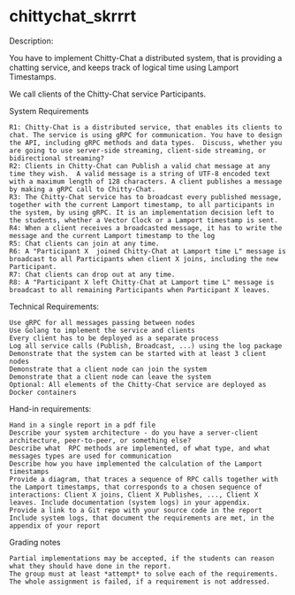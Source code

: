 # chittychat_skrrrt

Description:

You have to implement Chitty-Chat a distributed system, that is providing a chatting service, and keeps track of logical time using Lamport Timestamps.

We call clients of the Chitty-Chat service Participants. 

System Requirements

    R1: Chitty-Chat is a distributed service, that enables its clients to chat. The service is using gRPC for communication. You have to design the API, including gRPC methods and data types.  Discuss, whether you are going to use server-side streaming, client-side streaming, or bidirectional streaming?
    R2: Clients in Chitty-Chat can Publish a valid chat message at any time they wish.  A valid message is a string of UTF-8 encoded text with a maximum length of 128 characters. A client publishes a message by making a gRPC call to Chitty-Chat.
    R3: The Chitty-Chat service has to broadcast every published message, together with the current Lamport timestamp, to all participants in the system, by using gRPC. It is an implementation decision left to the students, whether a Vector Clock or a Lamport timestamp is sent.
    R4: When a client receives a broadcasted message, it has to write the message and the current Lamport timestamp to the log
    R5: Chat clients can join at any time. 
    R6: A "Participant X  joined Chitty-Chat at Lamport time L" message is broadcast to all Participants when client X joins, including the new Participant.
    R7: Chat clients can drop out at any time. 
    R8: A "Participant X left Chitty-Chat at Lamport time L" message is broadcast to all remaining Participants when Participant X leaves.

Technical Requirements:

    Use gRPC for all messages passing between nodes
    Use Golang to implement the service and clients
    Every client has to be deployed as a separate process
    Log all service calls (Publish, Broadcast, ...) using the log package
    Demonstrate that the system can be started with at least 3 client nodes 
    Demonstrate that a client node can join the system
    Demonstrate that a client node can leave the system
    Optional: All elements of the Chitty-Chat service are deployed as Docker containers

Hand-in requirements:

    Hand in a single report in a pdf file
    Describe your system architecture - do you have a server-client architecture, peer-to-peer, or something else?
    Describe what  RPC methods are implemented, of what type, and what messages types are used for communication
    Describe how you have implemented the calculation of the Lamport timestamps
    Provide a diagram, that traces a sequence of RPC calls together with the Lamport timestamps, that corresponds to a chosen sequence of interactions: Client X joins, Client X Publishes, ..., Client X leaves. Include documentation (system logs) in your appendix.
    Provide a link to a Git repo with your source code in the report
    Include system logs, that document the requirements are met, in the appendix of your report

Grading notes

    Partial implementations may be accepted, if the students can reason what they should have done in the report.
    The group must at least *attempt* to solve each of the requirements. The whole assignment is failed, if a requirement is not addressed.